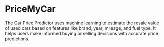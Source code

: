 # PriceMyCar
The Car Price Predictor uses machine learning to estimate the resale value of used cars based on features like brand, year, mileage, and fuel type. It helps users make informed buying or selling decisions with accurate price predictions.
